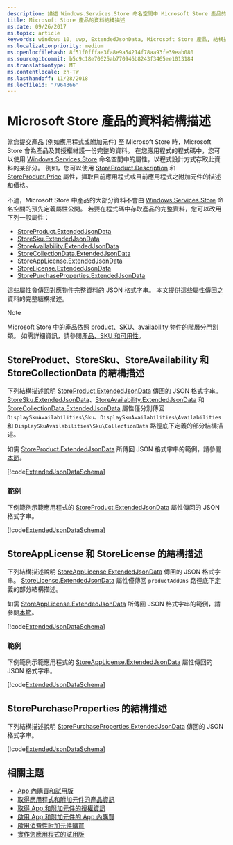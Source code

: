 ```yaml
---
description: 描述 Windows.Services.Store 命名空間中 Microsoft Store 產品的延伸 JSON 資料結構描述。
title: Microsoft Store 產品的資料結構描述
ms.date: 09/26/2017
ms.topic: article
keywords: windows 10, uwp, ExtendedJsonData, Microsoft Store 產品, 結構描述
ms.localizationpriority: medium
ms.openlocfilehash: 8f51f0fffae3fa8e9a54214f78aa93fe39eab080
ms.sourcegitcommit: b5c9c18e70625ab770946b8243f3465ee1013184
ms.translationtype: MT
ms.contentlocale: zh-TW
ms.lasthandoff: 11/28/2018
ms.locfileid: "7964366"
---
```

# <a name="data-schemas-for-store-products"></a>Microsoft Store 產品的資料結構描述

當您提交產品 (例如應用程式或附加元件) 至 Microsoft Store 時，Microsoft Store 會為產品及其授權維護一份完整的資料。 在您應用程式的程式碼中，您可以使用 [Windows.Services.Store](https://msdn.microsoft.com/library/windows/apps/windows.services.store.aspx) 命名空間中的屬性，以程式設計方式存取此資料的某部分。 例如，您可以使用 [StoreProduct.Description](https://docs.microsoft.com/uwp/api/windows.services.store.storeproduct.Description) 和 [StoreProduct.Price](https://docs.microsoft.com/uwp/api/windows.services.store.storeproduct.Price) 屬性，擷取目前應用程式或目前應用程式之附加元件的描述和價格。

不過，Microsoft Store 中產品的大部分資料不會由 [Windows.Services.Store](https://msdn.microsoft.com/library/windows/apps/windows.services.store.aspx) 命名空間的預先定義屬性公開。 若要在程式碼中存取產品的完整資料，您可以改用下列一般屬性：

* [StoreProduct.ExtendedJsonData](https://docs.microsoft.com/uwp/api/windows.services.store.storeproduct.ExtendedJsonData)
* [StoreSku.ExtendedJsonData](https://docs.microsoft.com/uwp/api/windows.services.store.storesku.ExtendedJsonData)
* [StoreAvailability.ExtendedJsonData](https://docs.microsoft.com/uwp/api/windows.services.store.storeavailability.ExtendedJsonData)
*   [StoreCollectionData.ExtendedJsonData](https://docs.microsoft.com/uwp/api/windows.services.store.storecollectiondata.ExtendedJsonData)
*   [StoreAppLicense.ExtendedJsonData](https://docs.microsoft.com/uwp/api/windows.services.store.storeapplicense.ExtendedJsonData)
* [StoreLicense.ExtendedJsonData](https://docs.microsoft.com/uwp/api/windows.services.store.storelicense.ExtendedJsonData)
*   [StorePurchaseProperties.ExtendedJsonData](https://docs.microsoft.com/uwp/api/windows.services.store.storepurchaseproperties.ExtendedJsonData)

這些屬性會傳回對應物件完整資料的 JSON 格式字串。 本文提供這些屬性傳回之資料的完整結構描述。

> [!NOTE]
> Microsoft Store 中的產品依照 [product](https://docs.microsoft.com/uwp/api/windows.services.store.storeproduct)、[SKU](https://docs.microsoft.com/uwp/api/windows.services.store.storesku)、[availability](https://docs.microsoft.com/uwp/api/windows.services.store.storeavailability) 物件的階層分門別類。 如需詳細資訊，請參閱[產品、SKU 和可用性](in-app-purchases-and-trials.md#products-skus)。

## <a name="schema-for-storeproduct-storesku-storeavailability-and-storecollectiondata"></a>StoreProduct、StoreSku、StoreAvailability 和 StoreCollectionData 的結構描述

下列結構描述說明 [StoreProduct.ExtendedJsonData](https://docs.microsoft.com/uwp/api/windows.services.store.storeproduct.ExtendedJsonData) 傳回的 JSON 格式字串。 [StoreSku.ExtendedJsonData](https://docs.microsoft.com/uwp/api/windows.services.store.storesku.ExtendedJsonData)、[StoreAvailability.ExtendedJsonData](https://docs.microsoft.com/uwp/api/windows.services.store.storeavailability.ExtendedJsonData) 和 [StoreCollectionData.ExtendedJsonData](https://docs.microsoft.com/uwp/api/windows.services.store.storecollectiondata.ExtendedJsonData) 屬性僅分別傳回 ```DisplaySkuAvailabilities\Sku```、```DisplaySkuAvailabilities\Availabilities``` 和 ```DisplaySkuAvailabilities\Sku\CollectionData``` 路徑底下定義的部分結構描述。

如需 [StoreProduct.ExtendedJsonData](https://docs.microsoft.com/uwp/api/windows.services.store.storeproduct.ExtendedJsonData) 所傳回 JSON 格式字串的範例，請參閱[本節](#product-example)。

[!code[ExtendedJsonDataSchema](./code/InAppPurchasesAndLicenses_RS1/json/StoreProduct.ExtendedJsonData.json#L1-L729)]

<span id="product-example" />

### <a name="example"></a>範例

下例範例示範應用程式的 [StoreProduct.ExtendedJsonData](https://docs.microsoft.com/uwp/api/windows.services.store.storeproduct.ExtendedJsonData) 屬性傳回的 JSON 格式字串。

[!code[ExtendedJsonDataSchema](./code/InAppPurchasesAndLicenses_RS1/json/StoreProduct.ExtendedJsonDataExample.json#L1-L268)]

## <a name="schema-for-storeapplicense-and-storelicense"></a>StoreAppLicense 和 StoreLicense 的結構描述

下列結構描述說明 [StoreAppLicense.ExtendedJsonData](https://docs.microsoft.com/uwp/api/windows.services.store.storeapplicense.ExtendedJsonData) 傳回的 JSON 格式字串。 [StoreLicense.ExtendedJsonData](https://docs.microsoft.com/uwp/api/windows.services.store.storelicense.ExtendedJsonData) 屬性僅傳回 ```productAddOns``` 路徑底下定義的部分結構描述。

如需 [StoreAppLicense.ExtendedJsonData](https://docs.microsoft.com/uwp/api/windows.services.store.storeapplicense.ExtendedJsonData) 所傳回 JSON 格式字串的範例，請參閱[本節](#license-example)。

[!code[ExtendedJsonDataSchema](./code/InAppPurchasesAndLicenses_RS1/json/StoreAppLicense.ExtendedJsonData.json#L1-L80)]

<span id="license-example" />

### <a name="example"></a>範例

下例範例示範應用程式的 [StoreAppLicense.ExtendedJsonData](https://docs.microsoft.com/uwp/api/windows.services.store.storeapplicense.ExtendedJsonData) 屬性傳回的 JSON 格式字串。

[!code[ExtendedJsonDataSchema](./code/InAppPurchasesAndLicenses_RS1/json/StoreAppLicense.ExtendedJsonDataExample.json#L1-L28)]

## <a name="schema-for-storepurchaseproperties"></a>StorePurchaseProperties 的結構描述

下列結構描述說明 [StorePurchaseProperties.ExtendedJsonData](https://docs.microsoft.com/uwp/api/windows.services.store.storepurchaseproperties.ExtendedJsonData) 傳回的 JSON 格式字串。

[!code[ExtendedJsonDataSchema](./code/InAppPurchasesAndLicenses_RS1/json/StorePurchaseProperties.ExtendedJsonData.json#L1-L12)]

## <a name="related-topics"></a>相關主題

* [App 內購買和試用版](in-app-purchases-and-trials.md)
* [取得應用程式和附加元件的產品資訊](get-product-info-for-apps-and-add-ons.md)
* [取得 App 和附加元件的授權資訊](get-license-info-for-apps-and-add-ons.md)
* [啟用 App 和附加元件的 App 內購買](enable-in-app-purchases-of-apps-and-add-ons.md)
* [啟用消費性附加元件購買](enable-consumable-add-on-purchases.md)
* [實作您應用程式的試用版](implement-a-trial-version-of-your-app.md)

